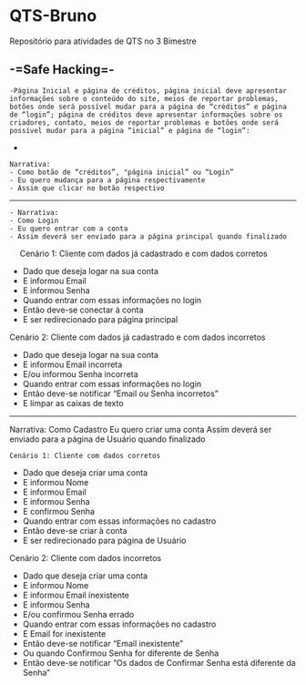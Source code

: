 # QTS-Bruno
Repositório para atividades de QTS no 3 Bimestre

-=Safe Hacking=-
-
	-Página Inicial e página de créditos, página inicial deve apresentar informações sobre o conteúdo do site, meios de reportar problemas, botões onde será possível mudar para a página de “créditos” e página de “login”; página de créditos deve apresentar informações sobre os criadores, contato, meios de reportar problemas e botões onde será possível mudar para a página “inicial” e página de “login”:
-

	Narrativa:
	- Como botão de “créditos”, "página inicial” ou “Login”
	- Eu quero mudança para a página respectivamente
	- Assim que clicar no botão respectivo
________________________________________

	- Narrativa:
	- Como Login
	- Eu quero entrar com a conta
	- Assim deverá ser enviado para a página principal quando finalizado
 
Cenário 1: Cliente com dados já cadastrado e com dados corretos
- Dado que deseja logar na sua conta
- E informou Email
- E informou Senha
- Quando entrar com essas informações no login
- Então deve-se conectar à conta
- E ser redirecionado para página principal

Cenário 2: Cliente com dados já cadastrado e com dados incorretos
- Dado que deseja logar na sua conta
- E informou Email incorreta
- E/ou informou Senha incorreta
- Quando entrar com essas informações no login
- Então deve-se notificar “Email ou Senha incorretos”
- E limpar as caixas de texto
________________________________________

Narrativa:
	Como Cadastro
	Eu quero criar uma conta
	Assim deverá ser enviado para a página de Usuário quando finalizado

	Cenário 1: Cliente com dados corretos
- Dado que deseja criar uma conta
- E informou Nome
- E informou Email
- E informou Senha
- E confirmou Senha
- Quando entrar com essas informações no cadastro
- Então deve-se criar à conta
- E ser redirecionado para página de Usuário

Cenário 2: Cliente com dados incorretos
- Dado que deseja criar uma conta
- E informou Nome 
- E informou Email inexistente
- E informou Senha 
- E/ou confirmou Senha errado
- Quando entrar com essas informações no cadastro
- E Email for inexistente
- Então deve-se notificar “Email inexistente”
- Ou quando Confirmou Senha for diferente de Senha
- Então deve-se notificar “Os dados de Confirmar Senha está diferente da Senha”
